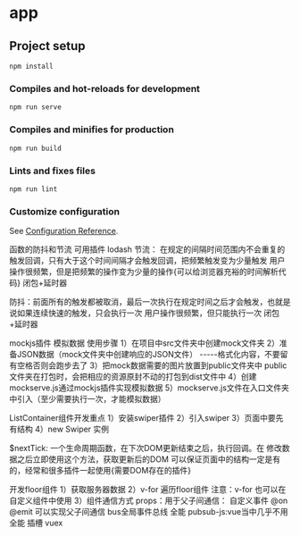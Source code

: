 # app

## Project setup
```
npm install
```

### Compiles and hot-reloads for development
```
npm run serve
```

### Compiles and minifies for production
```
npm run build
```

### Lints and fixes files
```
npm run lint
```

### Customize configuration
See [Configuration Reference](https://cli.vuejs.org/config/).

函数的防抖和节流
可用插件 lodash
节流： 在规定的间隔时间范围内不会重复的触发回调，只有大于这个时间间隔才会触发回调，把频繁触发变为少量触发
用户操作很频繁，但是把频繁的操作变为少量的操作{可以给浏览器充裕的时间解析代码}
闭包+延时器

防抖：前面所有的触发都被取消，最后一次执行在规定时间之后才会触发，也就是说如果连续快速的触发，只会执行一次
用户操作很频繁，但只能执行一次
闭包+延时器

mockjs插件 模拟数据
使用步骤
1）在项目中src文件夹中创建mock文件夹
2）准备JSON数据（mock文件夹中创建响应的JSON文件） -----格式化内容，不要留有空格否则会跑步去了
3）把mock数据需要的图片放置到public文件夹中  public文件夹在打包时，会把相应的资源原封不动的打包到dist文件中
4）创建mockserve.js通过mockjs插件实现模拟数据
5）mockserve.js文件在入口文件夹中引入（至少需要执行一次，才能模拟数据）

ListContainer组件开发重点
1）安装swiper插件
2）引入swiper
3）页面中要先有结构
4）new Swiper 实例

$nextTick: 一个生命周期函数，在下次DOM更新结束之后，执行回调。在 修改数据之后立即使用这个方法，获取更新后的DOM
            可以保证页面中的结构一定是有的，经常和很多插件一起使用{需要DOM存在的插件}

开发floor组件
1）获取服务器数据
2）v-for 遍历floor组件 注意：v-for 也可以在自定义组件中使用
3）组件通信方式
    props：用于父子间通信：
        自定义事件 @on @emit 可以实现父子间通信
    bus全局事件总线 全能
    pubsub-js:vue当中几乎不用 全能
    插槽
    vuex
